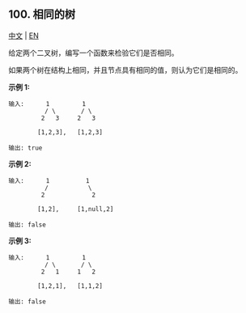 ## 100. 相同的树

[中文](https://leetcode-cn.com/problems/same-tree/) | [EN](https://leetcode.com/problems/same-tree/)

给定两个二叉树，编写一个函数来检验它们是否相同。

如果两个树在结构上相同，并且节点具有相同的值，则认为它们是相同的。

**示例 1:**

```
输入:      1         1
          / \       / \
         2   3     2   3

        [1,2,3],   [1,2,3]

输出: true
```

**示例 2:**

```
输入:      1          1
          /           \
         2             2

        [1,2],     [1,null,2]

输出: false
```

**示例 3:**

```
输入:      1         1
          / \       / \
         2   1     1   2

        [1,2,1],   [1,1,2]

输出: false
```